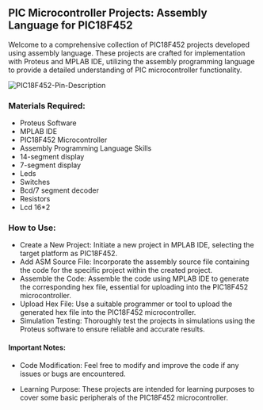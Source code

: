 ## PIC Microcontroller Projects: Assembly Language for PIC18F452
Welcome to a comprehensive collection of PIC18F452 projects developed using assembly language. These projects are crafted for implementation with Proteus and MPLAB IDE, utilizing the assembly programming language to provide a detailed understanding of PIC microcontroller functionality.


![PIC18F452-Pin-Description](https://github.com/LatifEmbedded/Pic18f452/assets/155848361/4544c5d6-0aa8-4b1f-9d60-32abe94740c9)


### Materials Required:
- Proteus Software
- MPLAB IDE
- PIC18F452 Microcontroller
- Assembly Programming Language Skills
- 14-segment display
- 7-segment display
- Leds
- Switches
- Bcd/7 segment decoder
- Resistors
- Lcd 16*2

### How to Use:
- Create a New Project:
Initiate a new project in MPLAB IDE, selecting the target platform as PIC18F452.
- Add ASM Source File:
Incorporate the assembly source file containing the code for the specific project within the created project.
- Assemble the Code:
Assemble the code using MPLAB IDE to generate the corresponding hex file, essential for uploading into the PIC18F452 microcontroller.
- Upload Hex File:
Use a suitable programmer or tool to upload the generated hex file into the PIC18F452 microcontroller.
- Simulation Testing:
Thoroughly test the projects in simulations using the Proteus software to ensure reliable and accurate results.


#### Important Notes:
- Code Modification:
Feel free to modify and improve the code if any issues or bugs are encountered. 

- Learning Purpose:
These projects are intended for learning purposes to cover some basic peripherals of the PIC18F452 microcontroller.

